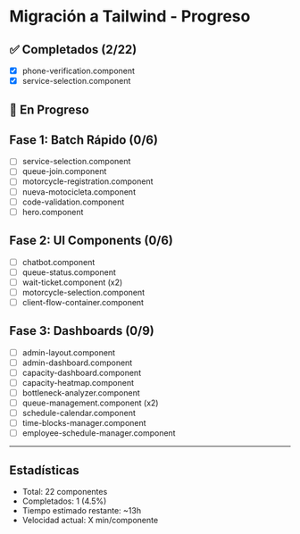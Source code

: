 # Migración a Tailwind - Progreso

## ✅ Completados (2/22)
- [x] phone-verification.component
- [x] service-selection.component

## 🔄 En Progreso

## Fase 1: Batch Rápido (0/6)
- [ ] service-selection.component
- [ ] queue-join.component
- [ ] motorcycle-registration.component
- [ ] nueva-motocicleta.component
- [ ] code-validation.component
- [ ] hero.component

## Fase 2: UI Components (0/6)
- [ ] chatbot.component
- [ ] queue-status.component
- [ ] wait-ticket.component (x2)
- [ ] motorcycle-selection.component
- [ ] client-flow-container.component

## Fase 3: Dashboards (0/9)
- [ ] admin-layout.component
- [ ] admin-dashboard.component
- [ ] capacity-dashboard.component
- [ ] capacity-heatmap.component
- [ ] bottleneck-analyzer.component
- [ ] queue-management.component (x2)
- [ ] schedule-calendar.component
- [ ] time-blocks-manager.component
- [ ] employee-schedule-manager.component

---

## Estadísticas
- Total: 22 componentes
- Completados: 1 (4.5%)
- Tiempo estimado restante: ~13h
- Velocidad actual: X min/componente